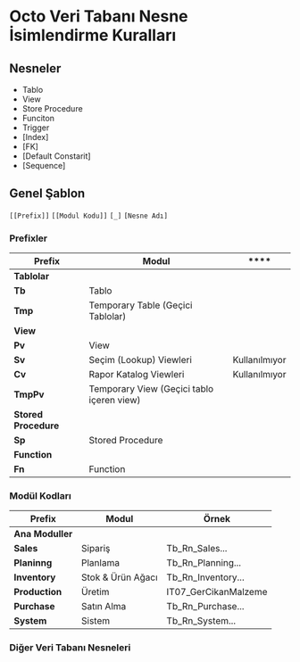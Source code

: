 # Octo Veri Tabanı Nesne İsimlendirme Kuralları

## Nesneler

- Tablo
- View
- Store Procedure
- Funciton
- Trigger
- [Index]
- [FK]
- [Default Constarit]
- [Sequence]

## Genel Şablon

`[[Prefix]]` `[[Modul Kodu]]` `[_]` `[Nesne Adı]`

### Prefixler

| **Prefix** | **Modul** | **** |
| --- | --- | --- |
| **Tablolar** |  |  |
| **Tb** | Tablo |  |
| **Tmp** | Temporary Table (Geçici Tablolar) |  |
| **View** |  |  |
| **Pv** | View |  |
| **Sv** | Seçim (Lookup) Viewleri | Kullanılmıyor |
| **Cv** | Rapor Katalog Viewleri | Kullanılmıyor |
| **TmpPv** | Temporary View (Geçici tablo içeren view) |  |
| **Stored Procedure** |  |  |
| **Sp** | Stored Procedure |  |
| **Function** |  |  |
| **Fn** | Function |  |

### Modül Kodları

| **Prefix** | **Modul** | **Örnek** |
| --- | --- | --- |
| **Ana Moduller** |  |  |
| **Sales** | Sipariş | Tb_Rn_Sales... |
| **Planinng** | Planlama | Tb_Rn_Planning... |
| **Inventory** | Stok & Ürün Ağacı | Tb_Rn_Inventory... |
| **Production** | Üretim | IT07_GerCikanMalzeme |
| **Purchase** | Satın Alma | Tb_Rn_Purchase... |
| **System** | Sistem | Tb_Rn_System... |

### Diğer Veri Tabanı Nesneleri
